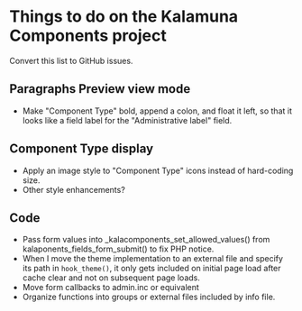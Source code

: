 # Things to do on the Kalamuna Components project
Convert this list to GitHub issues.

## Paragraphs Preview view mode
-   Make "Component Type" bold, append a colon, and float it left, so that it
    looks like a field label for the "Administrative label" field.

## Component Type display
-   Apply an image style to "Component Type" icons instead of hard-coding size.
-   Other style enhancements?

## Code
-   Pass form values into _kalacomponents_set_allowed_values() from
    kalaponents_fields_form_submit() to fix PHP notice.
-   When I move the theme implementation to an external file and
    specify its path in `hook_theme()`, it only gets included on initial page
    load after cache clear and not on subsequent page loads.
-   Move form callbacks to admin.inc or equivalent
-   Organize functions into groups or external files included by info file.
